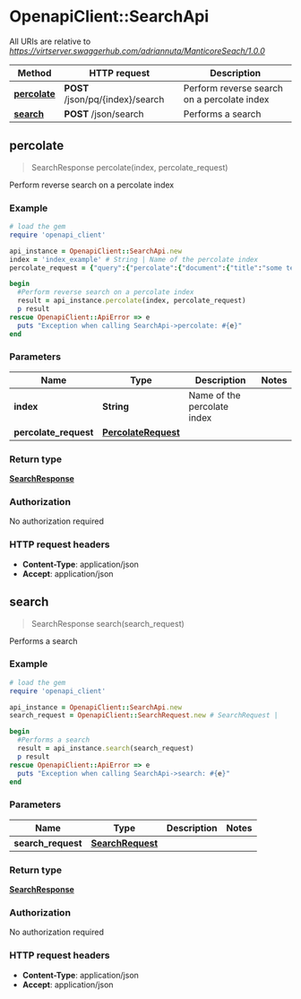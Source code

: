 # OpenapiClient::SearchApi

All URIs are relative to *https://virtserver.swaggerhub.com/adriannuta/ManticoreSeach/1.0.0*

Method | HTTP request | Description
------------- | ------------- | -------------
[**percolate**](SearchApi.md#percolate) | **POST** /json/pq/{index}/search | Perform reverse search on a percolate index
[**search**](SearchApi.md#search) | **POST** /json/search | Performs a search



## percolate

> SearchResponse percolate(index, percolate_request)

Perform reverse search on a percolate index

### Example

```ruby
# load the gem
require 'openapi_client'

api_instance = OpenapiClient::SearchApi.new
index = 'index_example' # String | Name of the percolate index
percolate_request = {"query":{"percolate":{"document":{"title":"some text to match"}}}} # PercolateRequest | 

begin
  #Perform reverse search on a percolate index
  result = api_instance.percolate(index, percolate_request)
  p result
rescue OpenapiClient::ApiError => e
  puts "Exception when calling SearchApi->percolate: #{e}"
end
```

### Parameters


Name | Type | Description  | Notes
------------- | ------------- | ------------- | -------------
 **index** | **String**| Name of the percolate index | 
 **percolate_request** | [**PercolateRequest**](PercolateRequest.md)|  | 

### Return type

[**SearchResponse**](SearchResponse.md)

### Authorization

No authorization required

### HTTP request headers

- **Content-Type**: application/json
- **Accept**: application/json


## search

> SearchResponse search(search_request)

Performs a search

### Example

```ruby
# load the gem
require 'openapi_client'

api_instance = OpenapiClient::SearchApi.new
search_request = OpenapiClient::SearchRequest.new # SearchRequest | 

begin
  #Performs a search
  result = api_instance.search(search_request)
  p result
rescue OpenapiClient::ApiError => e
  puts "Exception when calling SearchApi->search: #{e}"
end
```

### Parameters


Name | Type | Description  | Notes
------------- | ------------- | ------------- | -------------
 **search_request** | [**SearchRequest**](SearchRequest.md)|  | 

### Return type

[**SearchResponse**](SearchResponse.md)

### Authorization

No authorization required

### HTTP request headers

- **Content-Type**: application/json
- **Accept**: application/json

